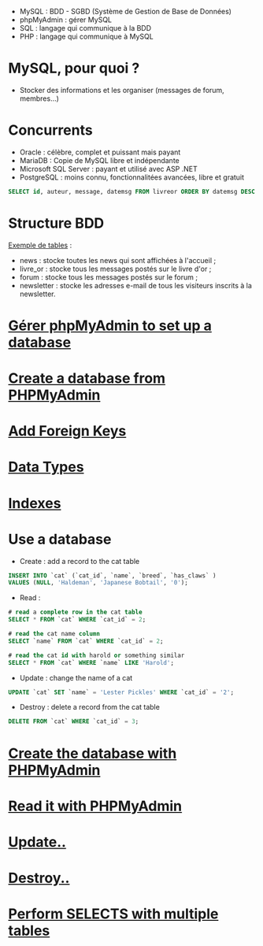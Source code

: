 - MySQL : BDD - SGBD (Système de Gestion de Base de Données)
- phpMyAdmin : gérer MySQL
- SQL : langage qui communique à la BDD
- PHP : langage qui communique à MySQL

# MySQL, pour quoi ?
- Stocker des informations et les organiser (messages de forum, membres…)

# Concurrents
- Oracle : célèbre, complet et puissant mais payant
- MariaDB : Copie de MySQL libre et indépendante
- Microsoft SQL Server : payant et utilisé avec ASP .NET
- PostgreSQL : moins connu, fonctionnalitées avancées, libre et gratuit

```sql
SELECT id, auteur, message, datemsg FROM livreor ORDER BY datemsg DESC LIMIT 0, 10
```

# Structure BDD
[Exemple de tables](https://openclassrooms.com/en/courses/918836-concevez-votre-site-web-avec-php-et-mysql/913655-quest-ce-quune-base-de-donnees#/id/r-2174731) :
- news : stocke toutes les news qui sont affichées à l'accueil ;
- livre_or : stocke tous les messages postés sur le livre d'or ;
- forum : stocke tous les messages postés sur le forum ;
- newsletter : stocke les adresses e-mail de tous les visiteurs inscrits à la newsletter.

# [Gérer phpMyAdmin to set up a database](https://openclassrooms.com/en/courses/918836-concevez-votre-site-web-avec-php-et-mysql/913893-phpmyadmin)
# [Create a database from PHPMyAdmin](https://openclassrooms.com/en/courses/4191736-design-a-database-with-uml/4213141-create-a-database)
# [Add Foreign Keys](https://openclassrooms.com/en/courses/4191736-design-a-database-with-uml/4280651-understand-foreign-key-constraints)
# [Data Types](https://openclassrooms.com/en/courses/4191736-design-a-database-with-uml/4258381-learn-data-types)
# [Indexes](https://openclassrooms.com/en/courses/4191736-design-a-database-with-uml/4258511-dive-into-indexes)

# Use a database
- Create : add a record to the cat table
```sql
INSERT INTO `cat` (`cat_id`, `name`, `breed`, `has_claws` ) 
VALUES (NULL, 'Haldeman', 'Japanese Bobtail', '0'); 
```
- Read : 
```sql
# read a complete row in the cat table
SELECT * FROM `cat` WHERE `cat_id` = 2;

# read the cat name column
SELECT `name` FROM `cat` WHERE `cat_id` = 2;

# read the cat id with harold or something similar
SELECT * FROM `cat` WHERE `name` LIKE 'Harold';
```
- Update : change the name of a cat
```sql
UPDATE `cat` SET `name` = 'Lester Pickles' WHERE `cat_id` = '2';
```
- Destroy : delete a record from the cat table
```sql
DELETE FROM `cat` WHERE `cat_id` = 3;
```

# [Create the database with PHPMyAdmin](https://openclassrooms.com/en/courses/4191736-design-a-database-with-uml/4222791-create-records)
# [Read it with PHPMyAdmin](https://openclassrooms.com/en/courses/4191736-design-a-database-with-uml/4222816-read-records)
# [Update..](https://openclassrooms.com/en/courses/4191736-design-a-database-with-uml/4222841-update-records)
# [Destroy..](https://openclassrooms.com/en/courses/4191736-design-a-database-with-uml/4222951-destroy-records)
# [Perform SELECTS with multiple tables](https://openclassrooms.com/en/courses/4191736-design-a-database-with-uml/4222961-perform-selects-with-multiple-tables)
